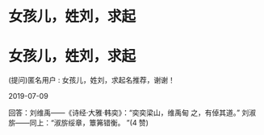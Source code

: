 # 女孩儿，姓刘，求起

# 女孩儿，姓刘，求起

(提问)匿名用户 : 女孩儿，姓刘，求起名推荐，谢谢！

2019-07-09

回答：刘维禹——《诗经·大雅·韩奕》：“奕奕梁山，维禹甸 之，有倬其道。” 刘淑旂——同上：“淑旂绥章，簟笰错衡。 ”(4 赞)